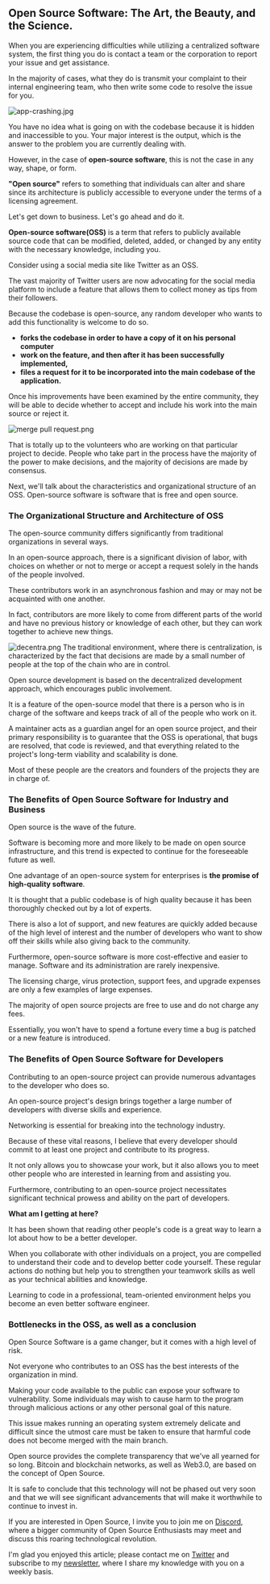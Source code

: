 ## Open Source Software: The Art, the Beauty, and the Science.

When you are experiencing difficulties while utilizing a centralized software system, the first thing you do is contact a team or the corporation to report your issue and get assistance.

In the majority of cases, what they do is transmit your complaint to their internal engineering team, who then write some code to resolve the issue for you.


![app-crashing.jpg](https://cdn.hashnode.com/res/hashnode/image/upload/v1635686352712/g51VdXWtB.jpeg)

You have no idea what is going on with the codebase because it is hidden and inaccessible to you. Your major interest is the output, which is the answer to the problem you are currently dealing with.

However, in the case of **open-source software**, this is not the case in any way, shape, or form.

**"Open source"** refers to something that individuals can alter and share since its architecture is publicly accessible to everyone under the terms of a licensing agreement.

Let's get down to business. Let's go ahead and do it.

**Open-source software(OSS)** is a term that refers to publicly available source code that can be modified, deleted, added, or changed by any entity with the necessary knowledge, including you.

Consider using a social media site like Twitter as an OSS.

The vast majority of Twitter users are now advocating for the social media platform to include a feature that allows them to collect money as tips from their followers.

Because the codebase is open-source, any random developer who wants to add this functionality is welcome to do so.

- **forks the codebase in order to have a copy of it on his personal computer**
- **work on the feature, and then after it has been successfully implemented,**
- **files a request for it to be incorporated into the main codebase of the application.**

Once his improvements have been examined by the entire community, they will be able to decide whether to accept and include his work into the main source or reject it.


![merge pull request.png](https://cdn.hashnode.com/res/hashnode/image/upload/v1635686604889/mmythvTFC.png)

That is totally up to the volunteers who are working on that particular project to decide. People who take part in the process have the majority of the power to make decisions, and the majority of decisions are made by consensus.

Next, we'll talk about the characteristics and organizational structure of an OSS. Open-source software is software that is free and open source.


### The Organizational Structure and Architecture of OSS

The open-source community differs significantly from traditional organizations in several ways.

In an open-source approach, there is a significant division of labor, with choices on whether or not to merge or accept a request solely in the hands of the people involved.

These contributors work in an asynchronous fashion and may or may not be acquainted with one another.

In fact, contributors are more likely to come from different parts of the world and have no previous history or knowledge of each other, but they can work together to achieve new things.


![decentra.png](https://cdn.hashnode.com/res/hashnode/image/upload/v1635686674611/FY4_McdW5.png)
The traditional environment, where there is centralization, is characterized by the fact that decisions are made by a small number of people at the top of the chain who are in control.

Open source development is based on the decentralized development approach, which encourages public involvement.

It is a feature of the open-source model that there is a person who is in charge of the software and keeps track of all of the people who work on it.

A maintainer acts as a guardian angel for an open source project, and their primary responsibility is to guarantee that the OSS is operational, that bugs are resolved, that code is reviewed, and that everything related to the project's long-term viability and scalability is done.

Most of these people are the creators and founders of the projects they are in charge of.



### The Benefits of Open Source Software for Industry and Business

Open source is the wave of the future.

Software is becoming more and more likely to be made on open source infrastructure, and this trend is expected to continue for the foreseeable future as well.

One advantage of an open-source system for enterprises is **the promise of high-quality software**.

It is thought that a public codebase is of high quality because it has been thoroughly checked out by a lot of experts.

There is also a lot of support, and new features are quickly added because of the high level of interest and the number of developers who want to show off their skills while also giving back to the community.

Furthermore, open-source software is more cost-effective and easier to manage. Software and its administration are rarely inexpensive.

The licensing charge, virus protection, support fees, and upgrade expenses are only a few examples of large expenses.

The majority of open source projects are free to use and do not charge any fees.

Essentially, you won't have to spend a fortune every time a bug is patched or a new feature is introduced.



### The Benefits of Open Source Software for Developers

Contributing to an open-source project can provide numerous advantages to the developer who does so.

An open-source project's design brings together a large number of developers with diverse skills and experience.

Networking is essential for breaking into the technology industry.

Because of these vital reasons, I believe that every developer should commit to at least one project and contribute to its progress.

It not only allows you to showcase your work, but it also allows you to meet other people who are interested in learning from and assisting you.

Furthermore, contributing to an open-source project necessitates significant technical prowess and ability on the part of developers.

**What am I getting at here?**

It has been shown that reading other people's code is a great way to learn a lot about how to be a better developer.

When you collaborate with other individuals on a project, you are compelled to understand their code and to develop better code yourself. These regular actions do nothing but help you to strengthen your teamwork skills as well as your technical abilities and knowledge.

Learning to code in a professional, team-oriented environment helps you become an even better software engineer.

### Bottlenecks in the OSS, as well as a conclusion

Open Source Software is a game changer, but it comes with a high level of risk.

Not everyone who contributes to an OSS has the best interests of the organization in mind.

Making your code available to the public can expose your software to vulnerability. Some individuals may wish to cause harm to the program through malicious actions or any other personal goal of this nature.

This issue makes running an operating system extremely delicate and difficult since the utmost care must be taken to ensure that harmful code does not become merged with the main branch.

Open source provides the complete transparency that we've all yearned for so long. Bitcoin and blockchain networks, as well as Web3.0, are based on the concept of Open Source.

It is safe to conclude that this technology will not be phased out very soon and that we will see significant advancements that will make it worthwhile to continue to invest in.

If you are interested in Open Source, I invite you to join me on [Discord](https://discord.gg/AETh9SM6jD), where a bigger community of Open Source Enthusiasts may meet and discuss this roaring technological revolution.

I'm glad you enjoyed this article; please contact me on [Twitter](https://twitter.com/asiedu_dev) and subscribe to my [newsletter](https://www.getrevue.co/profile/michaelasiedu), where I share my knowledge with you on a weekly basis.